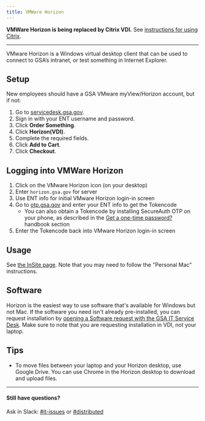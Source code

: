```yaml
---
title: VMWare Horizon
---
```


**VMWare Horizon is being replaced by Citrix VDI.** See [instructions for using Citrix](https://insite.gsa.gov/employee-resources/information-technology/do-it-yourself-self-help/telework-technology/citrix/citrix-and-citrix-workspace).

---

VMware Horizon is a Windows virtual desktop client that can be used to connect to GSA’s intranet, or test something in Internet Explorer.

## Setup

New employees should have a GSA VMware myView/Horizon account, but if not:

1. Go to [servicedesk.gsa.gov](http://servicedesk.gsa.gov/).
1. Sign in with your ENT username and password.
1. Click **Order Something**.
1. Click **Horizon(VDI)**.
1. Complete the required fields.
1. Click **Add to Cart**.
1. Click **Checkout**.

## Logging into VMWare Horizon

1. Click on the VMware Horizon icon (on your desktop)
2. Enter `horizon.gsa.gov` for server
3. Use ENT info for initial VMware Horizon login-in screen
4. Go to [otp.gsa.gov](http://otp.gsa.gov) and enter your ENT info to get the Tokencode
   - You can also obtain a Tokencode by installing SecureAuth OTP on your
     phone, as described in the [Get a one-time password?]({{site.baseurl}}/distributed/#get-a-one-time-password)
     handbook section
5. Enter the Tokencode back into VMware Horizon login-in screen

## Usage

See [the InSite page](https://insite.gsa.gov/portal/category/536270). Note that you may need to follow the "Personal Mac" instructions.

## Software

Horizon is the easiest way to use software that's available for Windows but not Mac. If the software you need isn't already pre-installed, you can request installation by [opening a Software request with the GSA IT Service Desk](https://gsa.servicenowservices.com/sp/?id=sc_cat_item&sys_id=1bfdfdca78d3a400ce3ddff91a64940b). Make sure to note that you are requesting installation in VDI, not your laptop.

## Tips

- To move files between your laptop and your Horizon desktop, use Google Drive. You can use Chrome in the Horizon desktop to download and upload files.

---

#### Still have questions?

Ask in Slack: [#it-issues](https://gsa-tts.slack.com/messages/it-issues/) or [#distributed](https://gsa-tts.slack.com/messages/distributed/)
